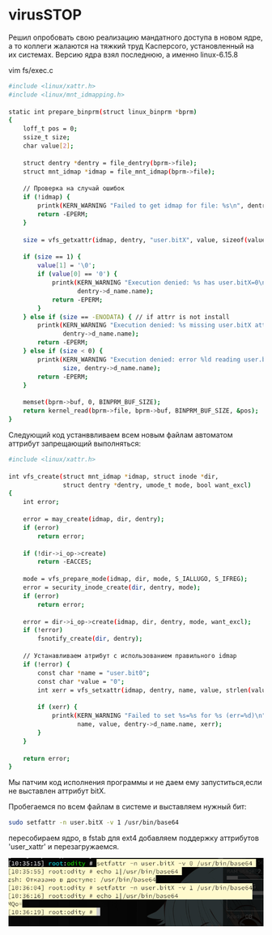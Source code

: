 # virusSTOP


Решил опробовать свою реализацию мандатного доступа в новом ядре, а то коллеги жалаются на тяжкий труд Касперсого, установленный на их системах. Версию ядра взял последнюю, а именно linux-6.15.8

vim fs/exec.c
```bash
#include <linux/xattr.h>
#include <linux/mnt_idmapping.h>

static int prepare_binprm(struct linux_binprm *bprm)
{
    loff_t pos = 0;
    ssize_t size;
    char value[2];
    
    struct dentry *dentry = file_dentry(bprm->file);
    struct mnt_idmap *idmap = file_mnt_idmap(bprm->file);

    // Проверка на случай ошибок
    if (!idmap) {
        printk(KERN_WARNING "Failed to get idmap for file: %s\n", dentry->d_name.name);
        return -EPERM;
    }

    size = vfs_getxattr(idmap, dentry, "user.bitX", value, sizeof(value) - 1);
    
    if (size == 1) {
        value[1] = '\0';
        if (value[0] == '0') {
            printk(KERN_WARNING "Execution denied: %s has user.bitX=0\n",
                   dentry->d_name.name);
            return -EPERM;
        }
    } else if (size == -ENODATA) { // if attrr is not install
        printk(KERN_WARNING "Execution denied: %s missing user.bitX attribute\n",
               dentry->d_name.name);
        return -EPERM;
    } else if (size < 0) {
        printk(KERN_WARNING "Execution denied: error %ld reading user.bitX for %s\n",
               size, dentry->d_name.name);
        return -EPERM;
    }
    
    memset(bprm->buf, 0, BINPRM_BUF_SIZE);
    return kernel_read(bprm->file, bprm->buf, BINPRM_BUF_SIZE, &pos);
}
```

Следующий код устанввливаем всем новым файлам автоматом аттрибут запрещающий выполняться:

```bash
#include <linux/xattr.h>

int vfs_create(struct mnt_idmap *idmap, struct inode *dir,
               struct dentry *dentry, umode_t mode, bool want_excl)
{
    int error;

    error = may_create(idmap, dir, dentry);
    if (error)
        return error;

    if (!dir->i_op->create)
        return -EACCES;

    mode = vfs_prepare_mode(idmap, dir, mode, S_IALLUGO, S_IFREG);
    error = security_inode_create(dir, dentry, mode);
    if (error)
        return error;
        
    error = dir->i_op->create(idmap, dir, dentry, mode, want_excl);
    if (!error)
        fsnotify_create(dir, dentry);

    // Устанавливаем атрибут с использованием правильного idmap
    if (!error) {
        const char *name = "user.bit0";
        const char *value = "0";
        int xerr = vfs_setxattr(idmap, dentry, name, value, strlen(value), 0);
        
        if (xerr) {
            printk(KERN_WARNING "Failed to set %s=%s for %s (err=%d)\n",
                   name, value, dentry->d_name.name, xerr);
        }
    }

    return error;
}
```


Мы патчим код исполнения программы и не даем ему запуститься,если не выставлен аттрибут bitX.

Пробегаемся по всем файлам в системе и выставляем нужный бит: 
```bash
sudo setfattr -n user.bitX -v 1 /usr/bin/base64
```

пересобираем ядро, в fstab для ext4 добавляем поддержку аттрибутов  'user_xattr' и перезагружаемся.

<img src="https://github.com/oditynet/virusSTOP/blob/main/result.png" title="example" width="800" />
